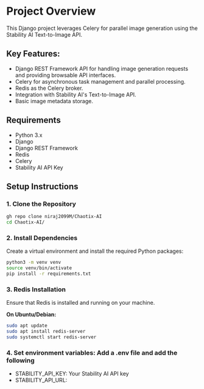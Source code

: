 # Project Overview
This Django project leverages Celery for parallel image generation using the Stability AI Text-to-Image API.

## Key Features:
- Django REST Framework API for handling image generation requests and providing browsable API interfaces.
- Celery for asynchronous task management and parallel processing.
- Redis as the Celery broker.
- Integration with Stability AI's Text-to-Image API.
- Basic image metadata storage.


## Requirements
- Python 3.x
- Django
- Django REST Framework
- Redis
- Celery
- Stability AI API Key

## Setup Instructions

### 1. Clone the Repository
```bash
gh repo clone niraj2099M/Chaotix-AI
cd Chaotix-AI/

```

### 2. Install Dependencies
Create a virtual environment and install the required Python packages:
```bash
python3 -m venv venv
source venv/bin/activate
pip install -r requirements.txt
```

### 3. Redis Installation
Ensure that Redis is installed and running on your machine. 

**On Ubuntu/Debian:**
```bash
sudo apt update
sudo apt install redis-server
sudo systemctl start redis-server
```

### 4. Set environment variables: Add a .env file and add the following
- STABILITY_API_KEY: Your Stability AI API key
- STABILITY_API_URL: 
